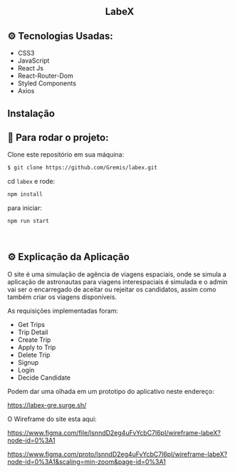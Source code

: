 <h2 align="center">LabeX</h2>

## ⚙️ Tecnologias Usadas:

- CSS3
- JavaScript
- React Js
- React-Router-Dom
- Styled Components
- Axios

## Instalação

## 🏁 Para rodar o projeto:

Clone este repositório em sua máquina:

```bash
$ git clone https://github.com/Gremis/labex.git
```

cd `labex` e rode:

```bash
npm install
```
para iniciar:

```bash
npm run start
```

<br/>

## ⚙️ Explicação da Aplicação

O site é uma simulação de agência de viagens espaciais, onde se simula a aplicação de astronautas para viagens interespaciais é simulada e o admin vai ser o encarregado de aceitar ou rejeitar os candidatos, assim como também criar os viagens disponíveis.

As requisições implementadas foram:

- Get Trips
- Trip Detail
- Create Trip
- Apply to Trip
- Delete Trip
- Signup
- Login
- Decide Candidate

Podem dar uma olhada em um prototipo do aplicativo neste endereço:

https://labex-gre.surge.sh/

O Wireframe do site esta aqui:

https://www.figma.com/file/lsnndD2eg4uFvYcbC7l6pI/wireframe-labeX?node-id=0%3A1

https://www.figma.com/proto/lsnndD2eg4uFvYcbC7l6pI/wireframe-labeX?node-id=0%3A1&scaling=min-zoom&page-id=0%3A1